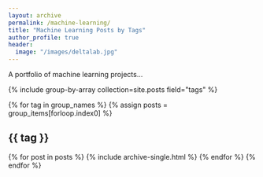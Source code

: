 ```yaml
---
layout: archive
permalink: /machine-learning/
title: "Machine Learning Posts by Tags"
author_profile: true
header:
  image: "/images/deltalab.jpg"
---
```


A portfolio of machine learning projects...

{% include group-by-array collection=site.posts field="tags" %}

{% for tag in group_names %}
  {% assign posts = group_items[forloop.index0] %}
  <h2 id="{{ tag | slugify }}" class="archive__subtitle">{{ tag }}</h2>
  {% for post in posts %}
    {% include archive-single.html %}
  {% endfor %}
{% endfor %}
